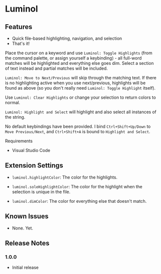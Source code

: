 # Luminol

## Features

- Quick file-based highlighting, navigation, and selection
- That's it!

Place the cursor on a keyword and use `Luminol: Toggle Highlights` (from the command palette, or assign yourself a keybinding) - all full-word matches will be highlighted and everything else goes dim. Select a section of text instead and partial matches will be included.

`Luminol: Move to Next/Previous` will skip through the matching text. If there is no highlighting active when you use next/previous, highlights will be found as above (so you don't really need `Luminol: Toggle Highlight` itself).

Use `Luminol: Clear Highlights` or change your selection to return colors to normal.

`Luminol: Highlight and Select` will highlight and also select all instances of the string.

No default keybindings have been provided. I bind `Ctrl+Shift+Up/Down` to `Move Previous/Next`, and `Ctrl+Shift+A` is bound to `Highlight and Select`.

Requirements

- Visual Studio Code

## Extension Settings

- `luminol.highlightColor`: The color for the highlights.

- `luminol.soleHighlightColor`: The color for the highlight when the selection is unique in the file.

- `luminol.dimColor`: The color for everything else that doesn't match.

## Known Issues

- None. Yet.

## Release Notes

### 1.0.0

- Initial release

